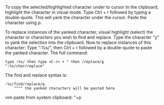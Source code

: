 To copy the selected/highlighted character under to cursor to the clipboard, highlight the character in visual mode. Type Ctrl + r followed by typing a double-quote. This will yank the character under the cursor. Paste the character using p.

To replace instances of the yanked character, visual highlight (select) the character or characters you wish to find and replace. Type the character "y" to yank the selection into the clipboard. Now to replace instances of this character: Type ":%s/", then Ctrl + r followed by a double-quote to paste the yanked character. The full command:
```
type :%s/ then type <C-r> + " then /replace/g
":%s/char/replace"
```
The find and replace syntax is:
```
:%s/find/replace/g
    ^^^^ the yanked characters will be pasted here
```
vim paste from system clipboard: "+p